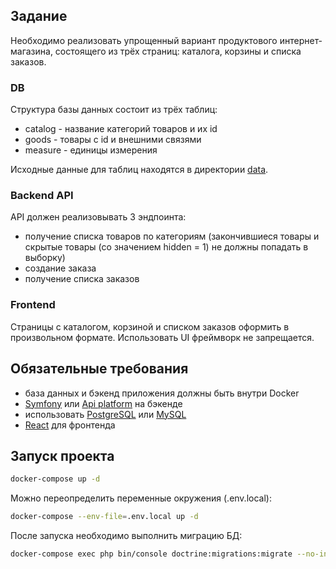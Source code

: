 ## Задание

Необходимо реализовать упрощенный вариант продуктового интернет-магазина, состоящего из трёх страниц: каталога, корзины и списка заказов.

### DB

Структура базы данных состоит из трёх таблиц:

- catalog - название категорий товаров и их id
- goods - товары с id и внешними связями
- measure - единицы измерения

Исходные данные для таблиц находятся в директории [data](./data).

### Backend API

API должен реализовывать 3 эндпоинта:
- получение списка товаров по категориям (закончившиеся товары и скрытые товары (со значением hidden = 1) не должны попадать в выборку)
- создание заказа
- получение списка заказов

### Frontend

Страницы с каталогом, корзиной и списком заказов оформить в произвольном формате. Использовать UI фреймворк не запрещается.

## Обязательные требования

- база данных и бэкенд приложения должны быть внутри Docker
- [Symfony](https://symfony.com/) или [Api platform](https://api-platform.com/) на бэкенде
- использовать [PostgreSQL](https://www.postgresql.org/) или [MySQL](https://www.mysql.com/)
- [React](https://reactjs.org/) для фронтенда

## Запуск проекта

```bash
docker-compose up -d 
```

Можно переопределить переменные окружения (.env.local):

```bash
docker-compose --env-file=.env.local up -d 
```

После запуска необходимо выполнить миграцию БД:

```bash
docker-compose exec php bin/console doctrine:migrations:migrate --no-interaction
```

